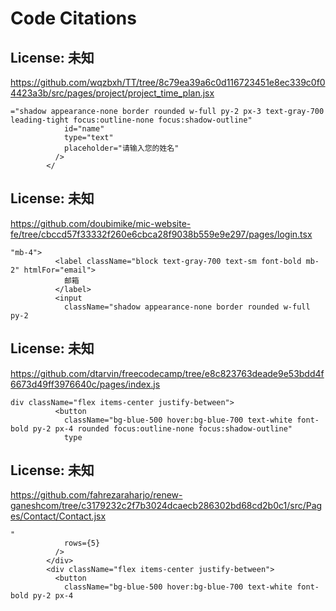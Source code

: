 # Code Citations

## License: 未知
https://github.com/wqzbxh/TT/tree/8c79ea39a6c0d116723451e8ec339c0f04423a3b/src/pages/project/project_time_plan.jsx

```
="shadow appearance-none border rounded w-full py-2 px-3 text-gray-700 leading-tight focus:outline-none focus:shadow-outline"
            id="name"
            type="text"
            placeholder="请输入您的姓名"
          />
        </
```


## License: 未知
https://github.com/doubimike/mic-website-fe/tree/cbccd57f33332f260e6cbca28f9038b559e9e297/pages/login.tsx

```
"mb-4">
          <label className="block text-gray-700 text-sm font-bold mb-2" htmlFor="email">
            邮箱
          </label>
          <input
            className="shadow appearance-none border rounded w-full py-2
```


## License: 未知
https://github.com/dtarvin/freecodecamp/tree/e8c823763deade9e53bdd4f6673d49ff3976640c/pages/index.js

```
div className="flex items-center justify-between">
          <button
            className="bg-blue-500 hover:bg-blue-700 text-white font-bold py-2 px-4 rounded focus:outline-none focus:shadow-outline"
            type
```


## License: 未知
https://github.com/fahrezaraharjo/renew-ganeshcom/tree/c3179232c2f7b3024dcaecb286302bd68cd2b0c1/src/Pages/Contact/Contact.jsx

```
"
            rows={5}
          />
        </div>
        <div className="flex items-center justify-between">
          <button
            className="bg-blue-500 hover:bg-blue-700 text-white font-bold py-2 px-4
```

